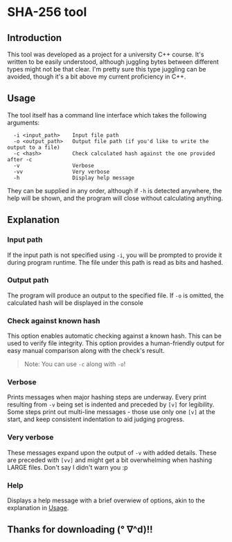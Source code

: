 # SHA-256 tool

## Introduction

This tool was developed as a project for a university C++ course. It's written to be easily understood, although juggling bytes between different types might not be that clear.
I'm pretty sure this type juggling can be avoided, though it's a bit above my current proficiency in C++.

## Usage

The tool itself has a command line interface which takes the following arguments:
```
  -i <input_path>    Input file path
  -o <output_path>   Output file path (if you'd like to write the output to a file)
  -c <hash>          Check calculated hash against the one provided after -c
  -v                 Verbose
  -vv                Very verbose
  -h                 Display help message
```
They can be supplied in any order, although if `-h` is detected anywhere, the help will be shown, and the program will close without calculating anything.

## Explanation

### Input path

If the input path is not specified using `-i`, you will be prompted to provide it during program runtime. The file under this path is read as bits and hashed.

### Output path

The program will produce an output to the specified file. If `-o` is omitted, the calculated hash will be displayed in the console

### Check against known hash

This option enables automatic checking against a known hash. This can be used to verify file integrity. This option provides a human-friendly output for easy manual comparison along with the check's result.

> Note: You can use `-c` along with `-o`!  

### Verbose

Prints messages when major hashing steps are underway. Every print resulting from `-v` being set is indented and preceded by `[v]` for legibility. Some steps print out multi-line messages - those use only one `[v]` at the start, and keep consistent indentation to aid judging progress.

### Very verbose

These messages expand upon the output of `-v` with added details. These are preceded with `[vv]` and might get a bit overwhelming when hashing LARGE files. Don't say I didn't warn you :p

### Help

Displays a help message with a brief overwiew of options, akin to the explanation in [Usage](#usage).

## Thanks for downloading (° ∇^d)!!